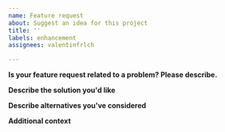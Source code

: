 ```yaml
---
name: Feature request
about: Suggest an idea for this project
title: ''
labels: enhancement
assignees: valentinfrlch

---
```


**Is your feature request related to a problem? Please describe.**
<!-- A clear and concise description of what the problem is. Ex. I'm always frustrated when [...] -->

**Describe the solution you'd like**
<!-- A clear and concise description of what you want to happen.-->

**Describe alternatives you've considered**
<!-- A clear and concise description of any alternative solutions or features you've considered.-->

**Additional context**
<!-- Add any other context or screenshots about the feature request here.-->

